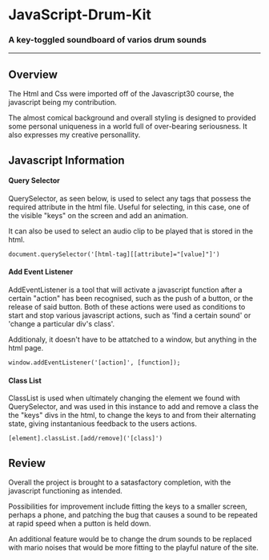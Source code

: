# JavaScript-Drum-Kit

### A key-toggled soundboard of varios drum sounds

---

## Overview

The Html and Css were imported off of the Javascript30 course, the javascript being my contribution.

The almost comical background and overall styling is designed to provided some personal uniqueness in a world full of over-bearing seriousness. It also expresses my creative personallity.

## Javascript Information

#### Query Selector

QuerySelector, as seen below, is used to select any tags that possess the required attribute in the html file. Useful for selecting, in this case, one of the visible "keys" on the screen and add an animation.

It can also be used to select an audio clip to be played that is stored in the html.

`document.querySelector('[html-tag][[attribute]="[value]"]')`

#### Add Event Listener

AddEventListener is a tool that will activate a javascript function after a certain "action" has been recognised, such as the push of a button, or the release of said button. Both of these actions were used as conditions to start and stop various javascript actions, such as 'find a certain sound' or 'change a particular div's class'.

Additionaly, it doesn't have to be attatched to a window, but anything in the html page.

`window.addEventListener('[action]', [function]);`

#### Class List

ClassList is used when ultimately changing the element we found with QuerySelector, and was used in this instance to add and remove a class the the "keys" divs in the html, to change the keys to and from their alternating state, giving instantanious feedback to the users actions.

`[element].classList.[add/remove]('[class]')`

## Review

Overall the project is brought to a satasfactory completion, with the javascript functioning as intended.

Possibilities for improvement include fitting the keys to a smaller screen, perhaps a phone, and patching the bug that causes a sound to be repeated at rapid speed when a putton is held down.

An additional feature would be to change the drum sounds to be replaced with mario noises that would be more fitting to the playful nature of the site.